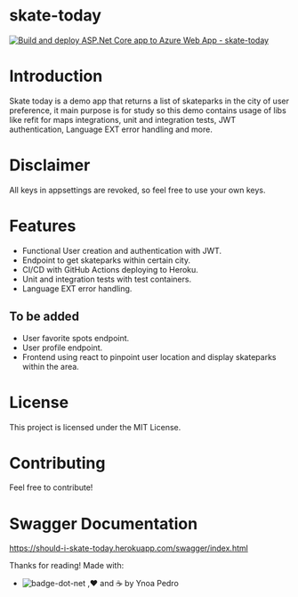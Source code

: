 # skate-today
[![Build and deploy ASP.Net Core app to Azure Web App - skate-today](https://github.com/ypedroo/skate-today/actions/workflows/main_skate-today.yml/badge.svg)](https://github.com/ypedroo/skate-today/actions/workflows/main_skate-today.yml)

# Introduction
Skate today is a demo app that returns a list of skateparks in the city of user preference, it main purpose is for study so this demo contains usage of libs like refit for maps integrations, unit and integration tests, JWT authentication, Language EXT error handling and more.
# Disclaimer
All keys in appsettings are revoked, so feel free to use your own keys.
# Features
* Functional User creation and authentication with JWT.
* Endpoint to get skateparks within certain city.
* CI/CD with GitHub Actions deploying to Heroku.
* Unit and integration tests with test containers.
* Language EXT error handling.
## To be added
* User favorite spots endpoint.
* User profile endpoint.
* Frontend using react to pinpoint user location and display skateparks within the area.


# License
This project is licensed under the MIT License.

# Contributing
Feel free to contribute!

# Swagger Documentation
https://should-i-skate-today.herokuapp.com/swagger/index.html

Thanks for reading!
Made with:
* ![badge-dot-net](https://img.shields.io/badge/C%23-239120?style=for-the-badge&logo=c-sharp&logoColor=white) ,❤️ and ☕  by Ynoa Pedro
